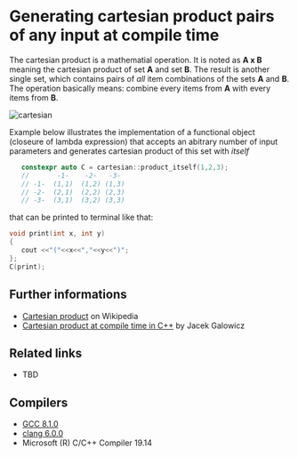 # Generating cartesian product pairs of any input at compile time

The cartesian product is a mathematial operation. It is noted as __A x B__ meaning the cartesian product of set __A__ and set __B__.
The result is another single set, which contains pairs of _all_ item combinations of the sets __A__ and __B__.
The operation basically means: combine every items from __A__ with every items from __B__.

![cartesian](/cartesian.gif)

Example below illustrates the implementation of a functional object (closeure of lambda expression) that accepts an abitrary number of input parameters and generates cartesian product of this set with _itself_
```cpp
   constexpr auto C = cartesian::product_itself(1,2,3);
   //       -1-    -2-   -3-
   // -1-  (1,1)  (1,2) (1,3)
   // -2-  (2,1)  (2,2) (2,3)
   // -3-  (3,1)  (3,2) (3,3)
```
that can be printed to terminal like that:
```cpp
void print(int x, int y)
{
   cout <<"("<<x<<","<<y<<")";
};
C(print);
```

## Further informations
* [Cartesian product](https://en.wikipedia.org/wiki/Cartesian_product) on Wikipedia
* [Cartesian product at compile time in C++](https://books.google.com.ua/books?id=bqdWDwAAQBAJ&pg=PA641&lpg=PA641&dq=cartesian+product+C%2B%2B+compile+time&source=bl&ots=MGAh9W4yMq&sig=PxV2ARz7zAK-bg-UltCmqBM-58I&hl=en&sa=X&ved=0ahUKEwj_ofXv3K_bAhUHBHwKHU1BB0MQ6AEIOTAD#v=onepage&q&f=false) by Jacek Galowicz

## Related links
* TBD

## Compilers
* [GCC 8.1.0](https://wandbox.org/)
* [clang 6.0.0](https://wandbox.org/)
* Microsoft (R) C/C++ Compiler 19.14 
